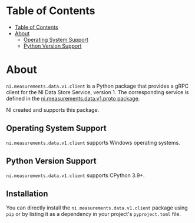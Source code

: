 # Table of Contents

- [Table of Contents](#table-of-contents)
- [About](#about)
  - [Operating System Support](#operating-system-support)
  - [Python Version Support](#python-version-support)

# About

`ni.measurements.data.v1.client` is a Python package that provides a gRPC client for the
NI Data Store Service, version 1. The corresponding service is defined in the
[ni.measurements.data.v1.proto package](https://github.com/ni/ni-apis-python/tree/main/packages/ni.measurements.data.v1.proto).

NI created and supports this package.

## Operating System Support

`ni.measurements.data.v1.client` supports Windows operating systems.

## Python Version Support

`ni.measurements.data.v1.client` supports CPython 3.9+.

## Installation

You can directly install the `ni.measurements.data.v1.client` package using `pip` or by listing it as a
dependency in your project's `pyproject.toml` file.